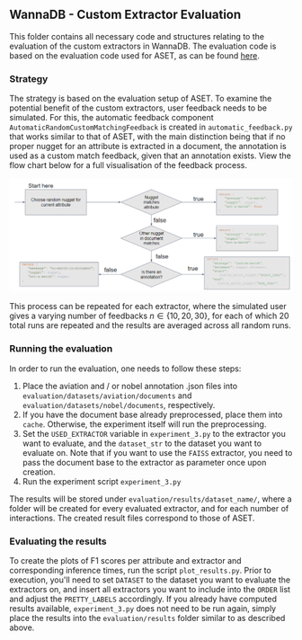 ## WannaDB - Custom Extractor Evaluation

This folder contains all necessary code and structures relating to the evaluation of the custom extractors in WannaDB. The evaluation code is based on the evaluation code used for ASET, as can be found [here](https://github.com/DataManagementLab/ASET-dev/tree/btw23reproducibility).

### Strategy

The strategy is based on the evaluation setup of ASET. To examine the potential benefit of the custom extractors, user feedback needs to be simulated. For this, the automatic feedback component `AutomaticRandomCustomMatchingFeedback` is created in `automatic_feedback.py` that works similar to that of ASET, with the main distinction being that if no proper nugget for an attribute is extracted in a document, the annotation is used as a custom match feedback, given that an annotation exists. View the flow chart below for a full visualisation of the feedback process.

![](flowchart.png) 

This process can be repeated for each extractor, where the simulated user gives a varying number of feedbacks $n \in \{10, 20, 30\}$, for each of which 20 total runs are repeated and the results are averaged across all random runs.

### Running the evaluation

In order to run the evaluation, one needs to follow these steps:

1. Place the aviation and / or nobel annotation .json files into `evaluation/datasets/aviation/documents` and `evaluation/datasets/nobel/documents`, respectively.
2. If you have the document base already preprocessed, place them into `cache`. Otherwise, the experiment itself will run the preprocessing.
3. Set the `USED_EXTRACTOR` variable in `experiment_3.py` to the extractor you want to evaluate, and the `dataset_str` to the dataset you want to evaluate on. Note that if you want to use the `FAISS` extractor, you need to pass the document base to the extractor as parameter once upon creation.
4. Run the experiment script `experiment_3.py`

The results will be stored under `evaluation/results/dataset_name/`, where a folder will be created for every evaluated extractor, and for each number of interactions. The created result files correspond to those of ASET.

### Evaluating the results

To create the plots of F1 scores per attribute and extractor and corresponding inference times, run the script `plot_results.py`. Prior to execution, you'll need to set `DATASET` to the dataset you want to evaluate the extractors on, and insert all extractors you want to include into the `ORDER` list and adjust the `PRETTY_LABELS` accordingly. If you already have computed results available, `experiment_3.py` does not need to be run again, simply place the results into the `evaluation/results` folder similar to as described above. 
